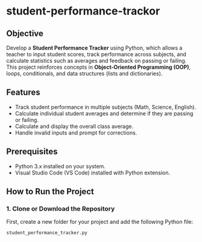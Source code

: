 # student-performance-trackor

## Objective
Develop a **Student Performance Tracker** using Python, which allows a teacher to input student scores, track performance across subjects, and calculate statistics such as averages and feedback on passing or failing. This project reinforces concepts in **Object-Oriented Programming (OOP)**, loops, conditionals, and data structures (lists and dictionaries).

## Features
- Track student performance in multiple subjects (Math, Science, English).
- Calculate individual student averages and determine if they are passing or failing.
- Calculate and display the overall class average.
- Handle invalid inputs and prompt for corrections.

## Prerequisites
- Python 3.x installed on your system.
- Visual Studio Code (VS Code) installed with Python extension.

## How to Run the Project

### 1. **Clone or Download the Repository**

First, create a new folder for your project and add the following Python file:

```plaintext
student_performance_tracker.py
